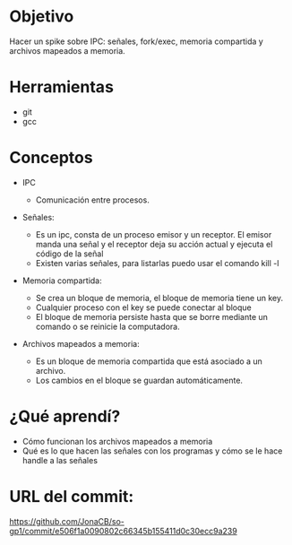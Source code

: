 # Objetivo
Hacer un spike sobre IPC: señales, fork/exec, memoria compartida y archivos mapeados a memoria.
# Herramientas
+ git
+ gcc

# Conceptos

+ IPC
  + Comunicación entre procesos.
  
+ Señales:
  + Es un ipc, consta de un proceso emisor y un receptor. El emisor manda una señal y el receptor deja su acción actual y ejecuta el código de la señal
  + Existen varias señales, para listarlas puedo usar el comando kill -l
+ Memoria compartida:
  + Se crea un bloque de memoria, el bloque de memoria tiene un key.
  + Cualquier proceso con el key se puede conectar al bloque
  + El bloque de memoria persiste hasta que se borre mediante un comando o se reinicie la computadora.
  
+ Archivos mapeados a memoria:
  + Es un bloque de memoria compartida que está asociado a un archivo.
  + Los cambios en el bloque se guardan automáticamente.  
  
 # ¿Qué aprendí?
 + Cómo funcionan los archivos mapeados a memoria
 + Qué es lo que hacen las señales con los programas y cómo se le hace handle a las señales
 # URL del commit:
 https://github.com/JonaCB/so-gp1/commit/e506f1a0090802c66345b155411d0c30ecc9a239
